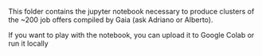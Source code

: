 This folder contains the jupyter notebook necessary to produce clusters of the ~200
job offers compiled by Gaia (ask Adriano or Alberto).

If you want to play with the notebook, you can upload it to Google Colab or 
run it locally
